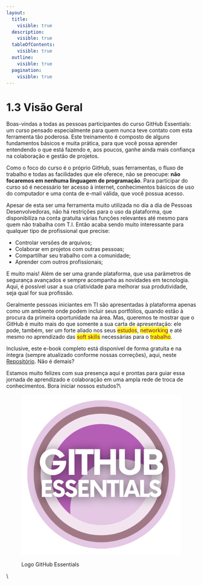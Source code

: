 ```yaml
---
layout:
  title:
    visible: true
  description:
    visible: true
  tableOfContents:
    visible: true
  outline:
    visible: true
  pagination:
    visible: true
---
```


# 1.3 Visão Geral

Boas-vindas a todas as pessoas participantes do curso GitHub Essentials: um curso pensado especialmente para quem nunca teve contato com esta ferramenta tão poderosa. Este treinamento é composto de alguns fundamentos básicos e muita prática, para que você possa aprender entendendo o que está fazendo e, aos poucos, ganhe ainda mais confiança na colaboração e gestão de projetos.&#x20;



Como o foco do curso é o próprio GitHub, suas ferramentas, o fluxo de trabalho e todas as facilidades que ele oferece, não se preocupe:  **não focaremos em nenhuma linguagem de programação**. Para participar do curso só é necessário ter acesso à internet, conhecimentos básicos de uso do computador e uma conta de e-mail válida, que você possua acesso.&#x20;



Apesar de esta ser uma ferramenta muito utilizada no dia a dia de Pessoas Desenvolvedoras, não há restrições para o uso da plataforma, que disponibiliza na conta gratuita várias funções relevantes até mesmo para quem não trabalha com T.I. Então acaba sendo muito interessante para qualquer tipo de profissional que precise:

* Controlar versões de arquivos;
* Colaborar em projetos com outras pessoas;
* Compartilhar seu trabalho com a comunidade;
* Aprender com outros profissionais;

E muito mais! Além de ser uma grande plataforma, que usa parâmetros de segurança avançados e sempre acompanha as novidades em tecnologia. Aqui, é possível usar a sua criatividade para melhorar sua produtividade, seja qual for sua profissão. &#x20;



Geralmente pessoas iniciantes em TI são apresentadas à plataforma apenas como um ambiente onde podem incluir seus portfólios, quando estão à procura da primeira oportunidade na área. Mas, queremos te mostrar que o GitHub é muito mais do que somente a sua carta de apresentação: ele pode, também, ser um forte aliado nos seus <mark style="color:purple;">estudos</mark>, <mark style="color:purple;">networking</mark> e até mesmo no aprendizado das <mark style="color:purple;">soft skills</mark> necessárias para o <mark style="color:purple;">trabalho</mark>.



Inclusive, este e-book completo está disponível de forma gratuita e na íntegra (sempre atualizado conforme nossas correções), aqui, neste [Repositório](https://github.com/cumbucadev/github-essentials). Não é demais?



Estamos muito felizes com sua presença aqui e prontas para guiar essa jornada de aprendizado e colaboração em uma ampla rede de troca de conhecimentos. Bora iniciar nossos estudos?\


<figure><img src="../.gitbook/assets/GH Essentials.png" alt="Um emblema circular com tons concêntricos de roxo e o texto &#x22;GITHUB ESSENTIALS&#x22; em letras brancas em negrito."><figcaption><p>Logo GitHub Essentials</p></figcaption></figure>



\
